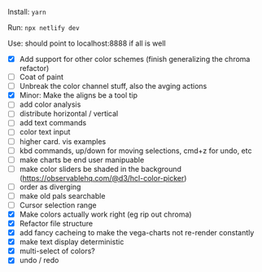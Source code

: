 Install: `yarn`

Run: `npx netlify dev`

Use: should point to localhost:8888 if all is well

- [x] Add support for other color schemes (finish generalizing the chroma refactor)
- [ ] Coat of paint
- [ ] Unbreak the color channel stuff, also the avging actions
- [x] Minor: Make the aligns be a tool tip
- [ ] add color analysis
- [ ] distribute horizontal / vertical
- [ ] add text commands
- [ ] color text input
- [ ] higher card. vis examples
- [ ] kbd commands, up/down for moving selections, cmd+z for undo, etc
- [ ] make charts be end user manipuable
- [ ] make color sliders be shaded in the background (https://observablehq.com/@d3/hcl-color-picker)
- [ ] order as diverging
- [ ] make old pals searchable
- [ ] Cursor selection range
- [x] Make colors actually work right (eg rip out chroma)
- [x] Refactor file structure
- [x] add fancy cacheing to make the vega-charts not re-render constantly
- [x] make text display deterministic
- [x] multi-select of colors?
- [x] undo / redo
